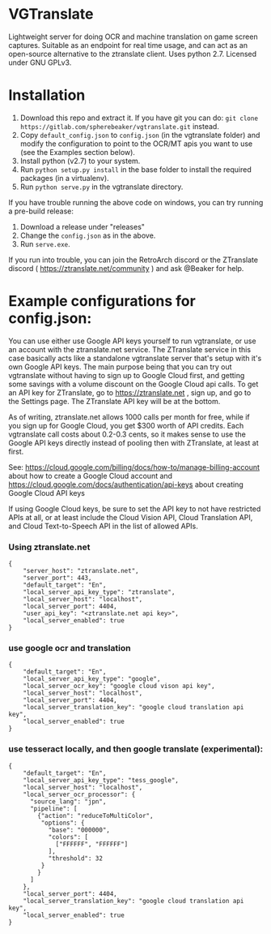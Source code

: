 # VGTranslate

Lightweight server for doing OCR and machine translation on game screen captures.  Suitable as an endpoint for real time usage, and can act as an open-source alternative to the ztranslate client.  Uses python 2.7.  Licensed under GNU GPLv3.

# Installation

1. Download this repo and extract it.  If you have git you can do: `git clone https://gitlab.com/spherebeaker/vgtranslate.git` instead.
2. Copy `default_config.json` to `config.json` (in the vgtranslate folder) and modify the configuration to point to the OCR/MT apis you want to use (see the Examples section below).
3. Install python (v2.7) to your system.
4. Run `python setup.py install` in the base folder to install the required packages (in a virtualenv).
5. Run `python serve.py` in the vgtranslate directory.

If you have trouble running the above code on windows, you can try running a pre-build release:

1. Download a release under "releases"
2. Change the `config.json` as in the above.
3. Run `serve.exe`.

If you run into trouble, you can join the RetroArch discord or the ZTranslate discord ( https://ztranslate.net/community ) and ask @Beaker for help.


# Example configurations for config.json:

You can use either use Google API keys yourself to run vgtranslate, or use an account with the ztranslate.net service.  The ZTranslate service in this case basically acts like a standalone vgtranslate server that's setup with it's own Google API keys.  The main purpose being that you can try out vgtranslate without having to sign up to Google Cloud first, and getting some savings with a volume discount on the Google Cloud api calls.  To get an API key for ZTranslate, go to https://ztranslate.net , sign up, and go to the Settings page.  The ZTranslate API key will be at the bottom.

As of writing, ztranslate.net allows 1000 calls per month for free, while if you sign up for Google Cloud, you get $300 worth of API credits.  Each vgtranslate call costs about 0.2-0.3 cents, so it makes sense to use the Google API keys directly instead of pooling then with ZTranslate, at least at first.

See: https://cloud.google.com/billing/docs/how-to/manage-billing-account about how to create a Google Cloud account and https://cloud.google.com/docs/authentication/api-keys about creating Google Cloud API keys

If using Google Cloud keys, be sure to set the API key to not have restricted APIs at all, or at least include the Cloud Vision API, Cloud Translation API, and Cloud Text-to-Speech API in the list of allowed APIs. 

### Using ztranslate.net
```
{
    "server_host": "ztranslate.net",
    "server_port": 443,
    "default_target": "En",
    "local_server_api_key_type": "ztranslate",
    "local_server_host": "localhost",
    "local_server_port": 4404,
    "user_api_key": "<ztranslate.net api key>",
    "local_server_enabled": true
}
```

### use google ocr and translation
```
{
    "default_target": "En",
    "local_server_api_key_type": "google",
    "local_server_ocr_key": "google cloud vison api key",
    "local_server_host": "localhost",
    "local_server_port": 4404,
    "local_server_translation_key": "google cloud translation api key",
    "local_server_enabled": true
}
```

### use tesseract locally, and then google translate (experimental):
```
{
    "default_target": "En",
    "local_server_api_key_type": "tess_google",
    "local_server_host": "localhost",
    "local_server_ocr_processor": {
      "source_lang": "jpn",
      "pipeline": [
        {"action": "reduceToMultiColor",
         "options": {
           "base": "000000",
           "colors": [
             ["FFFFFF", "FFFFFF"]
           ],
           "threshold": 32
         }
        }
      ]
    },
    "local_server_port": 4404,
    "local_server_translation_key": "google cloud translation api key",
    "local_server_enabled": true
}
```


